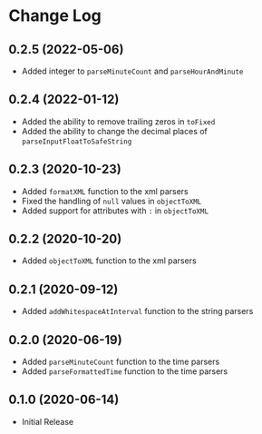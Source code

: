 # Change Log

## 0.2.5 (2022-05-06)
- Added integer to `parseMinuteCount` and `parseHourAndMinute`

## 0.2.4 (2022-01-12)
- Added the ability to remove trailing zeros in `toFixed`
- Added the ability to change the decimal places of `parseInputFloatToSafeString`

## 0.2.3 (2020-10-23)
- Added `formatXML` function to the xml parsers
- Fixed the handling of `null` values in `objectToXML`
- Added support for attributes with `:` in `objectToXML`

## 0.2.2 (2020-10-20)
- Added `objectToXML` function to the xml parsers

## 0.2.1 (2020-09-12)
- Added `addWhitespaceAtInterval` function to the string parsers

## 0.2.0 (2020-06-19)
- Added `parseMinuteCount` function to the time parsers
- Added `parseFormattedTime` function to the time parsers

## 0.1.0 (2020-06-14)
- Initial Release

